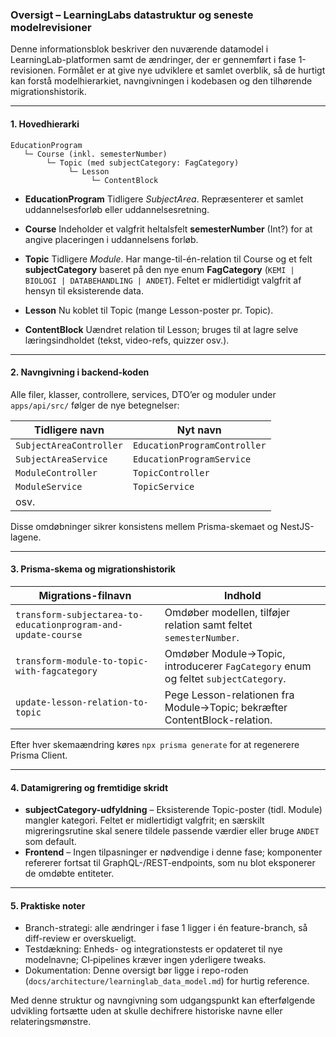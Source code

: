 ### Oversigt – LearningLabs datastruktur og seneste modelrevisioner

Denne informationsblok beskriver den nuværende datamodel i LearningLab-platformen samt de ændringer, der er gennemført i fase 1-revisionen. Formålet er at give nye udviklere et samlet overblik, så de hurtigt kan forstå modelhierarkiet, navngivningen i kodebasen og den tilhørende migrationshistorik.

---

#### 1. Hovedhierarki

```
EducationProgram
   └─ Course (inkl. semesterNumber)
        └─ Topic (med subjectCategory: FagCategory)
             └─ Lesson
                  └─ ContentBlock
```

- **EducationProgram**
  Tidligere _SubjectArea_. Repræsenterer et samlet uddannelsesforløb eller uddannelsesretning.

- **Course**
  Indeholder et valgfrit heltalsfelt **semesterNumber** (Int?) for at angive placeringen i uddannelsens forløb.

- **Topic**
  Tidligere _Module_. Har mange-til-én-relation til Course og et felt **subjectCategory** baseret på den nye enum **FagCategory**
  (`KEMI | BIOLOGI | DATABEHANDLING | ANDET`). Feltet er midlertidigt valgfrit af hensyn til eksisterende data.

- **Lesson**
  Nu koblet til Topic (mange Lesson-poster pr. Topic).

- **ContentBlock**
  Uændret relation til Lesson; bruges til at lagre selve læringsindholdet (tekst, video-refs, quizzer osv.).

---

#### 2. Navngivning i backend‐koden

Alle filer, klasser, controllere, services, DTO’er og moduler under `apps/api/src/` følger de nye betegnelser:

| Tidligere navn          | Nyt navn                     |
| ----------------------- | ---------------------------- |
| `SubjectAreaController` | `EducationProgramController` |
| `SubjectAreaService`    | `EducationProgramService`    |
| `ModuleController`      | `TopicController`            |
| `ModuleService`         | `TopicService`               |
| osv.                    |                              |

Disse omdøbninger sikrer konsistens mellem Prisma-skemaet og NestJS-lagene.

---

#### 3. Prisma-skema og migrationshistorik

| Migrations-filnavn                                            | Indhold                                                                            |
| ------------------------------------------------------------- | ---------------------------------------------------------------------------------- |
| `transform-subjectarea-to-educationprogram-and-update-course` | Omdøber modellen, tilføjer relation samt feltet `semesterNumber`.                  |
| `transform-module-to-topic-with-fagcategory`                  | Omdøber Module→Topic, introducerer `FagCategory` enum og feltet `subjectCategory`. |
| `update-lesson-relation-to-topic`                             | Pege Lesson-relationen fra Module→Topic; bekræfter ContentBlock-relation.          |

Efter hver skemaændring køres `npx prisma generate` for at regenerere Prisma Client.

---

#### 4. Datamigrering og fremtidige skridt

- **subjectCategory-udfyldning** – Eksisterende Topic-poster (tidl. Module) mangler kategori. Feltet er midlertidigt valgfrit; en særskilt migreringsrutine skal senere tildele passende værdier eller bruge `ANDET` som default.
- **Frontend** – Ingen tilpasninger er nødvendige i denne fase; komponenter refererer fortsat til GraphQL-/REST-endpoints, som nu blot eksponerer de omdøbte entiteter.

---

#### 5. Praktiske noter

- Branch-strategi: alle ændringer i fase 1 ligger i én feature-branch, så diff-review er overskueligt.
- Testdækning: Enheds- og integrationstests er opdateret til nye modelnavne; CI‐pipelines kræver ingen yderligere tweaks.
- Dokumentation: Denne oversigt bør ligge i repo-roden (`docs/architecture/learninglab_data_model.md`) for hurtig reference.

Med denne struktur og navngivning som udgangspunkt kan efterfølgende udvikling fortsætte uden at skulle dechifrere historiske navne eller relateringsmønstre.
